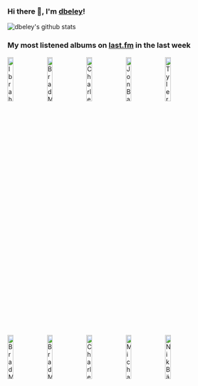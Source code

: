 ### Hi there 👋, I'm [dbeley](https://dbeley.ovh/en)!

![dbeley's github stats](https://github-readme-stats.vercel.app/api?username=dbeley)

### My most listened albums on [last.fm](https://www.last.fm/user/d_beley) in the last week

[<img src='https://lastfm.freetls.fastly.net/i/u/300x300/d605cb413a18e414840e37ad8bffb6be.jpg' width='16%' height='16%' alt='Ibrahim Maalouf - 40 Melodies'>](https://www.last.fm/music/ibrahim%2bmaalouf/40%2bmelodies)&nbsp;
[<img src='https://lastfm.freetls.fastly.net/i/u/300x300/995af5dcc34ca5eaa2640d8baa8adcfb.jpg' width='16%' height='16%' alt='Brad Mehldau - Largo'>](https://www.last.fm/music/brad%2bmehldau/largo)&nbsp;
[<img src='https://lastfm.freetls.fastly.net/i/u/300x300/d20c4ea631804b2ba27f51df61d85058.jpg' width='16%' height='16%' alt='Charles Lloyd - The Water Is Wide'>](https://www.last.fm/music/charles%2blloyd/the%2bwater%2bis%2bwide)&nbsp;
[<img src='https://lastfm.freetls.fastly.net/i/u/300x300/3525227936f39d6c6bd7b53a695076f7.jpg' width='16%' height='16%' alt='Jon Batiste - Hollywood Africans'>](https://www.last.fm/music/jon%2bbatiste/hollywood%2bafricans)&nbsp;
[<img src='https://lastfm.freetls.fastly.net/i/u/300x300/09bc862022fa580b820e065e51da7905.jpg' width='16%' height='16%' alt='Tyler, The Creator - IGOR'>](https://www.last.fm/music/tyler%252c%2bthe%2bcreator/igor)&nbsp;
<br>
[<img src='https://lastfm.freetls.fastly.net/i/u/300x300/db37ba3a1ee548b49284ca9272a18c92.jpg' width='16%' height='16%' alt='Brad Mehldau Trio - Anything Goes'>](https://www.last.fm/music/brad%2bmehldau%2btrio/anything%2bgoes)&nbsp;
[<img src='https://lastfm.freetls.fastly.net/i/u/300x300/c980ac9ed35f454f851928f67ea41db0.jpg' width='16%' height='16%' alt='Brad Mehldau Trio - Day Is Done'>](https://www.last.fm/music/brad%2bmehldau%2btrio/day%2bis%2bdone)&nbsp;
[<img src='https://lastfm.freetls.fastly.net/i/u/300x300/e9bd01dbb2d9437ac328b4591e8f92d5.jpg' width='16%' height='16%' alt='Charles Lloyd - Forest Flower / Soundtrack'>](https://www.last.fm/music/charles%2blloyd/forest%2bflower%2b%252f%2bsoundtrack)&nbsp;
[<img src='https://lastfm.freetls.fastly.net/i/u/300x300/9858ea05277d4c7b4f3a0efe48c3e9d1.jpg' width='16%' height='16%' alt='Michael Brecker - Tales From The Hudson'>](https://www.last.fm/music/michael%2bbrecker/tales%2bfrom%2bthe%2bhudson)&nbsp;
[<img src='https://lastfm.freetls.fastly.net/i/u/300x300/0c9cc45df12949678e78422760adc282.png' width='16%' height='16%' alt='Nik Bärtschs Ronin - Llyrìa'>](https://www.last.fm/music/nik%2bb%25c3%25a4rtsch%2527s%2bronin/llyr%25c3%25aca)&nbsp;
<br>
